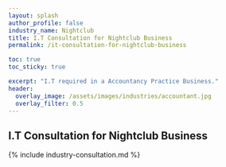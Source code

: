 ```yaml
---
layout: splash 
author_profile: false 
industry_name: Nightclub
title: I.T Consultation for Nightclub Business
permalink: /it-consultation-for-nightclub-business

toc: true
toc_sticky: true

excerpt: "I.T required in a Accountancy Practice Business."
header:
  overlay_image: /assets/images/industries/accountant.jpg
  overlay_filter: 0.5 
---
```


## I.T Consultation for Nightclub Business

{% include industry-consultation.md %}
